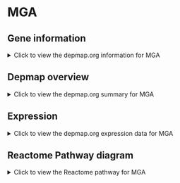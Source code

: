 <h1>MGA</h1>

<h2>Gene information</h2>
<details>
  <summary>Click to view the depmap.org information for MGA</summary>
  <p><a href="https://depmap.org/portal/gene/MGA?tab=about" target="_BLANK">Open page in a new tab...</a></p>
  <iframe src="https://depmap.org/portal/gene/MGA?tab=about" style="border:none;width:100%;height:800px"></iframe>
</details>

<h2>Depmap overview</h2>
<details>
  <summary>Click to view the depmap.org summary for MGA</summary>
  <p><a href="https://depmap.org/portal/gene/MGA?tab=overview" target="_BLANK">Open page in a new tab...</a></p>
  <iframe src="https://depmap.org/portal/gene/MGA?tab=overview" style="border:none;width:100%;height:800px"></iframe>
</details>

<h2>Expression</h2>
<details>
  <summary>Click to view the depmap.org expression data for MGA</summary>
  <p><a href="https://depmap.org/portal/gene/MGA?tab=characterization" target="_BLANK">Open page in a new tab...</a></p>
  <iframe src="https://depmap.org/portal/gene/MGA?tab=characterization" style="border:none;width:100%;height:800px"></iframe>
</details>



<h2>Reactome Pathway diagram</h2>
<details>
  <summary>Click to view the Reactome pathway for MGA</summary>
  <p><a href="https://reactome.org/PathwayBrowser/#/R-HSA-8953750" target="_BLANK">Open page in a new tab...</a></p>
  <p>Transcriptional Regulation by E2F6</p>
<iframe src="https://reactome.org/PathwayBrowser/#/R-HSA-8953750" style="border:none;width:100%;height:800px"></iframe>
</details>




